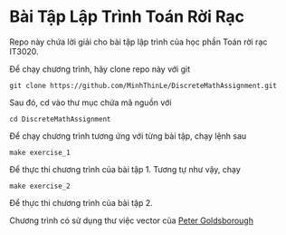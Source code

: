 # Bài Tập Lập Trình Toán Rời Rạc

Repo này chứa lời giải cho bài tập lập trình của học phần Toán rời rạc
IT3020.

Để chạy chương trình, hãy clone repo này với git

```
git clone https://github.com/MinhThinLe/DiscreteMathAssignment.git
```

Sau đó, cd vào thư mục chứa mã nguồn với

```
cd DiscreteMathAssignment
```

Để chạy chương trình tương ứng với từng bài tập, chạy lệnh sau

```
make exercise_1
```

Để thực thi chương trình của bài tập 1. 
Tương tự như vậy, chạy

```
make exercise_2
```

Để thực thi chương trình của bài tập 2.

Chương trình có sử dụng thư việc vector của [Peter Goldsborough](https://github.com/goldsborough/vector)
